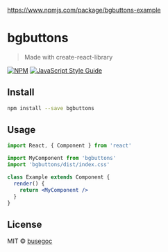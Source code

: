 https://www.npmjs.com/package/bgbuttons-example


# bgbuttons

> Made with create-react-library

[![NPM](https://img.shields.io/npm/v/bgbuttons.svg)](https://www.npmjs.com/package/bgbuttons) [![JavaScript Style Guide](https://img.shields.io/badge/code_style-standard-brightgreen.svg)](https://standardjs.com)

## Install

```bash
npm install --save bgbuttons
```

## Usage

```jsx
import React, { Component } from 'react'

import MyComponent from 'bgbuttons'
import 'bgbuttons/dist/index.css'

class Example extends Component {
  render() {
    return <MyComponent />
  }
}
```

## License

MIT © [busegoc](https://github.com/busegoc)

